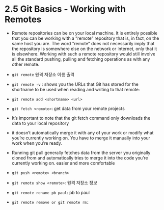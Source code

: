# 2.5 Git Basics - Working with Remotes

- Remote repositories can be on your local machine.
  It is entirely possible that you can be working with a “remote” repository that is, in fact, on the same host you are. The word “remote” does not necessarily imply that the repository is somewhere else on the network or Internet, only that it is elsewhere. Working with such a remote repository would still involve all the standard pushing, pulling and fetching operations as with any other remote.

- `git remote` 원격 저장소 이름 출력
- `git remote -v` : shows you the URLs that Git has stored for the shortname to be used when reading and writing to that remote:
- `git remote add <shortname> <url>`

- `git fetch <remote>`: get data from your remote projects
- It’s important to note that the git fetch command only downloads the data to your local repository
- it doesn’t automatically merge it with any of your work or modify what you’re currently working on. You have to merge it manually into your work when you’re ready.
- Running git pull generally fetches data from the server you originally cloned from and automatically tries to merge it into the code you’re currently working on. easier and more comfortable
- `git push <remote> <branch>`
- `git remote show <remote>`: 원격 저장소 정보
- `git remote rename pb paul`: pb to paul
- `git remote remove or git remote rm:`
